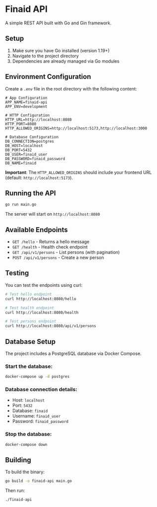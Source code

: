 # Finaid API

A simple REST API built with Go and Gin framework.

## Setup

1. Make sure you have Go installed (version 1.19+)
2. Navigate to the project directory
3. Dependencies are already managed via Go modules

## Environment Configuration

Create a `.env` file in the root directory with the following content:

```env
# App Configuration
APP_NAME=finaid-api
APP_ENV=development

# HTTP Configuration
HTTP_URL=http://localhost:8080
HTTP_PORT=8080
HTTP_ALLOWED_ORIGINS=http://localhost:5173,http://localhost:3000

# Database Configuration
DB_CONNECTION=postgres
DB_HOST=localhost
DB_PORT=5432
DB_USER=finaid_user
DB_PASSWORD=finaid_password
DB_NAME=finaid
```

**Important**: The `HTTP_ALLOWED_ORIGINS` should include your frontend URL (default: `http://localhost:5173`).

## Running the API

```bash
go run main.go
```

The server will start on `http://localhost:8080`

## Available Endpoints

- `GET /hello` - Returns a hello message
- `GET /health` - Health check endpoint
- `GET /api/v1/persons` - List persons (with pagination)
- `POST /api/v1/persons` - Create a new person

## Testing

You can test the endpoints using curl:

```bash
# Test hello endpoint
curl http://localhost:8080/hello

# Test health endpoint
curl http://localhost:8080/health

# Test persons endpoint
curl http://localhost:8080/api/v1/persons
```

## Database Setup

The project includes a PostgreSQL database via Docker Compose.

### Start the database:

```bash
docker-compose up -d postgres
```

### Database connection details:
- Host: `localhost`
- Port: `5432`
- Database: `finaid`
- Username: `finaid_user`
- Password: `finaid_password`

### Stop the database:

```bash
docker-compose down
```

## Building

To build the binary:

```bash
go build -o finaid-api main.go
```

Then run:

```bash
./finaid-api
``` 